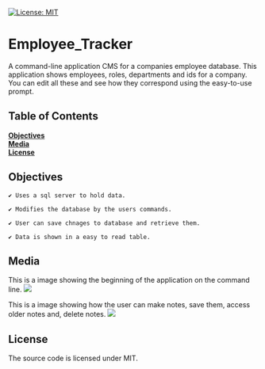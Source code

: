 [![License: MIT](https://img.shields.io/badge/License-MIT-yellow.svg)](https://opensource.org/licenses/MIT)


# Employee_Tracker
A command-line application CMS for a companies employee database. This application shows employees, roles, departments and ids for a company. You can edit all these and see how they correspond using the easy-to-use prompt.

## Table of Contents

**[Objectives](#Objectives)**<br>
**[Media](#Media)**<br>
**[License](#License)**<br>

## Objectives

```
✔️ Uses a sql server to hold data.

✔️ Modifies the database by the users commands.

✔️ User can save chnages to database and retrieve them. 

✔️ Data is shown in a easy to read table.
```

## Media

This is a image showing the beginning of the application on the command line.
![](/public/assets/images/landing.png)

This is a image showing how the user can make notes, save them, access older notes and, delete notes.
![](/public/assets/images/list.png)

## License
The source code is licensed under MIT.
